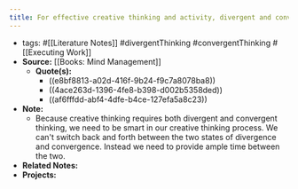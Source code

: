 ```yaml
---
title: For effective creative thinking and activity, divergent and convergent thinking has to happen.
---
```


- tags: #[[Literature Notes]] #divergentThinking #convergentThinking #[[Executing Work]]
- **Source:** [[Books: Mind Management]]
	- **Quote(s):**
		- ((e8bf8813-a02d-416f-9b24-f9c7a8078ba8))
		- ((4ace263d-1396-4fe8-b398-d002b5358ded))
		- ((af6fffdd-abf4-4dfe-b4ce-127efa5a8c23))
- **Note:**
	- Because creative thinking requires both divergent and convergent thinking, we need to be smart in our creative thinking process. We can't switch back and forth between the two states of divergence and convergence. Instead we need to provide ample time between the two.
- **Related Notes:**
- **Projects:**